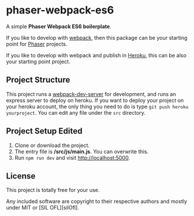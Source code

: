 # phaser-webpack-es6

A simple **Phaser Webpack ES6 boilerplate**.

If you like to develop with [webpack][webpackSite], then this package can be your starting point for [Phaser][phaserSite] projects.

If you like to develop with webpack and publish in [Heroku][herokuSite], this can be also your starting point project.

## Project Structure

This project runs a [webpack-dev-server][webpackDevServerSite] for development, and runs an express server to deploy on heroku. If you want to deploy your project on your heroku account, the only thing you need to do is type `git push heroku yourproject`. You can edit any file under the `src` directory.

## Project Setup Edited

1. Clone or download the project.
2. The entry file is **/src/js/main.js**. You can overwrite this.
3. Run `npm run dev` and visit [http://localhost:5000](http://localhost:5000).

[webpackSite]:https://webpack.github.io/
[phaserSite]:https://phaser.io/
[herokuSite]:https://www.heroku.com/
[webpackDevServerSite]:https://webpack.github.io/docs/webpack-dev-server.html

## License

This project is totally free for your use.

Any included software are copyright to their respective authors and mostly under MIT or [SIL OFL][silOfl].



